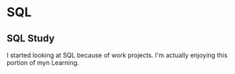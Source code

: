 # SQL
## SQL Study

I started looking at SQL because of work projects. I'm actually enjoying this portion of myn Learning.
